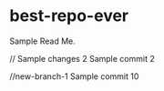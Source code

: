 # best-repo-ever

Sample Read Me. 

// Sample changes 2
Sample commit 2

//new-branch-1 
Sample commit 10
